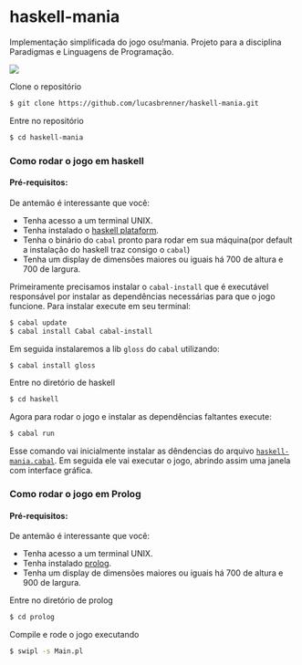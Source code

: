 # haskell-mania
Implementação simplificada do jogo osu!mania. Projeto para a disciplina Paradigmas e Linguagens de Programação.

![](snapshot.gif)

Clone o repositório

```bash
$ git clone https://github.com/lucasbrenner/haskell-mania.git
```
Entre no repositório

```bash
$ cd haskell-mania
```

### Como rodar o jogo em haskell

#### Pré-requisitos:

De antemão é interessante que você:
- Tenha acesso a um terminal UNIX.
- Tenha instalado o [haskell plataform](https://www.haskell.org/platform/linux.html).
- Tenha o binário do `cabal` pronto para rodar em sua máquina(por default a instalação do haskell traz consigo o `cabal`)
- Tenha um display de dimensões maiores ou iguais há 700 de altura e 700 de largura.

Primeiramente precisamos instalar o `cabal-install` que é executável responsável por instalar as dependências necessárias para que o jogo funcione.
Para instalar execute em seu terminal:
```bash
$ cabal update
$ cabal install Cabal cabal-install
```

Em seguida instalaremos a lib `gloss` do `cabal` utilizando:
```bash
$ cabal install gloss
```

Entre no diretório de haskell

```bash
$ cd haskell
```

Agora para rodar o jogo e instalar as dependências faltantes execute:
```bash
$ cabal run
```

Esse comando vai inicialmente instalar as dêndencias do arquivo [`haskell-mania.cabal`](https://github.com/lucasbrenner/haskell-mania/blob/main/haskell-mania.cabal). Em seguida ele vai executar o jogo, abrindo assim uma janela com interface gráfica.

### Como rodar o jogo em Prolog

#### Pré-requisitos:

De antemão é interessante que você:
- Tenha acesso a um terminal UNIX.
- Tenha instalado [prolog](https://www.swi-prolog.org/download/stable).
- Tenha um display de dimensões maiores ou iguais há 700 de altura e 900 de largura.

Entre no diretório de prolog

```bash
$ cd prolog
```

Compile e rode o jogo executando

```bash
$ swipl -s Main.pl
```

